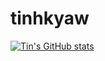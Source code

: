# tinhkyaw

[![Tin's GitHub stats](https://github-readme-stats.vercel.app/api?username=tinhkyaw&show_icons=true&theme=dark)](https://github.com/tinhkyaw)
